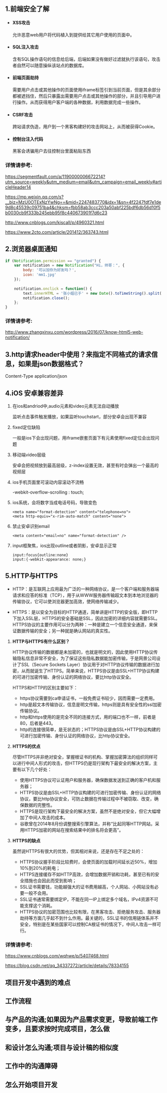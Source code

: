 ## 1.前端安全了解

- #### XSS攻击

  允许恶意web用户将代码植入到提供给其它用户使用的页面中。

- #### SQL注入攻击

  含有SQL操作语句的信息给后端，后端如果没有做好过滤就执行该语句，攻击者自然可以随意操纵该站点的数据库。

- #### 前端页面劫持

  需要用户点击或其他操作的页面使用iframe标签引到当前页面，但是其余部分都被遮挡住，然后只暴露出需要用户点击或其他操作的部分，并且引导用户进行操作。从而获得用户客户端的各种数据，利用数据完成一些操作。

- #### CSRF攻击

  跨站请求伪造，用户到一个黑客构建好的攻击网站上，从而被获得Cookie。

- #### 控制台注入代码

  黑客会诱骗用户去往控制台里面粘贴东西

### 详情请参考:

https://segmentfault.com/a/1190000006672214?utm_source=weekly&utm_medium=email&utm_campaign=email_weekly#articleHeader14

https://mp.weixin.qq.com/s?__biz=MzU0OTExNzYwNg==&mid=2247483770&idx=1&sn=4f2247fdf7e1de9d8c45539c09751ba4&chksm=fbb58ab3ccc203a50abf225bdf6db56d10f5b0030cb9f333b245ebb95f8c440673901f7d6c23

http://www.cnblogs.com/kiscall/p/4960321.html

https://www.2cto.com/article/201412/363743.html

## 2.浏览器桌面通知

```jsx
if (Notification.permission == "granted") {
    var notification = new Notification("Hi，帅哥：", {
        body: '可以加你为好友吗？',
        icon: 'mm1.jpg'
    });
    
    notification.onclick = function() {
        text.innerHTML = '张小姐已于' + new Date().toTimeString().split(' ')[0] + '加你为好友！';
        notification.close();    
    };
}    
```

### 详情请参考:

http://www.zhangxinxu.com/wordpress/2016/07/know-html5-web-notification/

## 3.http请求header中使用？来指定不同格式的请求信息，如果是json数据格式？

 Content-Type              application/json 

## 4.iOS 安卓兼容差异

1. 在ios和andriod中,audio元素和video元素无法自动播放

   监听点击事件触发播放，如果监听touchstart，部分安卓会出现不兼容

2. fixed定位缺陷

   一般是ios下会出现问题，用iframe嵌套页面下有元素使用fixed定位会出现问题

3. 移动端video层级

   安卓会把视频放到最高层级，z-index设置无效，甚至有时会弹出一个最高的视频层

4. ios手机页面里可滚动内容滚动不流畅

   -webkit-overflow-scrolling : touch;

5. ios系统，会将数字当成电话号码，导致变色

   ```
   <meta name="format-detection" content="telephone=no"> 
   <meta http-equiv="x-rim-auto-match" content="none">
   ```

6. 禁止安卓识别email

   ```
   <meta content="email=no" name="format-detection" />
   ```

7. input框聚焦，ios出现outline或者阴影，安卓显示正常

   ```
   input:focus{outline:none}
   input:{-webkit-appearance: none;}
   ```

## 5.HTTP与HTTPS

- HTTP：是互联网上应用最为广泛的一种网络协议，是一个客户端和服务器端请求和应答的标准（TCP），用于从WWW服务器传输超文本到本地浏览器的传输协议，它可以使浏览器更加高效，使网络传输减少。

- HTTPS：是以安全为目标的HTTP通道，简单讲是HTTP的安全版，即HTTP下加入SSL层，HTTPS的安全基础是SSL，因此加密的详细内容就需要SSL。HTTPS协议的主要作用可以分为两种：一种是建立一个信息安全通道，来保证数据传输的安全；另一种就是确认网站的真实性。

1. **HTTP与HTTPS有什么区别？**

   HTTP协议传输的数据都是未加密的，也就是明文的，因此使用HTTP协议传输隐私信息非常不安全，为了保证这些隐私数据能加密传输，于是网景公司设计了SSL（Secure Sockets Layer）协议用于对HTTP协议传输的数据进行加密，从而就诞生了HTTPS。简单来说，HTTPS协议是由SSL+HTTP协议构建的可进行加密传输、身份认证的网络协议，要比http协议安全。

   HTTPS和HTTP的区别主要如下：

   - https协议需要到ca申请证书，一般免费证书较少，因而需要一定费用。
   - http是超文本传输协议，信息是明文传输，https则是具有安全性的ssl加密传输协议。
   - http和https使用的是完全不同的连接方式，用的端口也不一样，前者是80，后者是443。
   - http的连接很简单，是无状态的；HTTPS协议是由SSL+HTTP协议构建的可进行加密传输、身份认证的网络协议，比http协议安全。

2. **HTTPS的优点**

   尽管HTTPS并非绝对安全，掌握根证书的机构、掌握加密算法的组织同样可以进行中间人形式的攻击，但HTTPS仍是现行架构下最安全的解决方案，主要有以下几个好处：

   - 使用HTTPS协议可认证用户和服务器，确保数据发送到正确的客户机和服务器；
   - HTTPS协议是由SSL+HTTP协议构建的可进行加密传输、身份认证的网络协议，要比http协议安全，可防止数据在传输过程中不被窃取、改变，确保数据的完整性。
   - HTTPS是现行架构下最安全的解决方案，虽然不是绝对安全，但它大幅增加了中间人攻击的成本。
   - 谷歌曾在2014年8月份调整搜索引擎算法，并称“比起同等HTTP网站，采用HTTPS加密的网站在搜索结果中的排名将会更高”。

3. **HTTPS的缺点**

   虽然说HTTPS有很大的优势，但其相对来说，还是存在不足之处的：

   - HTTPS协议握手阶段比较费时，会使页面的加载时间延长近50%，增加10%到20%的耗电；
   - HTTPS连接缓存不如HTTP高效，会增加数据开销和功耗，甚至已有的安全措施也会因此而受到影响；
   - SSL证书需要钱，功能越强大的证书费用越高，个人网站、小网站没有必要一般不会用。
   - SSL证书通常需要绑定IP，不能在同一IP上绑定多个域名，IPv4资源不可能支撑这个消耗。
   - HTTPS协议的加密范围也比较有限，在黑客攻击、拒绝服务攻击、服务器劫持等方面几乎起不到什么作用。最关键的，SSL证书的信用链体系并不安全，特别是在某些国家可以控制CA根证书的情况下，中间人攻击一样可行。

### 详情请参考:

https://www.cnblogs.com/wqhwe/p/5407468.html

https://blog.csdn.net/qq_34337272/article/details/78334155

## 项目开发中遇到的难点

## 工作流程

## 与产品的沟通;如果因为产品需求变更，导致前端工作变多，且要求按时完成项目，怎么做

## 和设计怎么沟通;项目与设计稿的相似度

## 工作中的沟通障碍

## 怎么开始项目开发